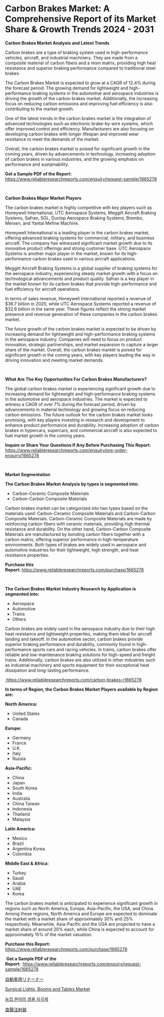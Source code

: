<p><h1>Carbon Brakes Market: A Comprehensive Report of its Market Share & Growth Trends 2024 - 2031</h1></p><p><strong>Carbon Brakes Market Analysis and Latest Trends</strong></p>
<p><p>Carbon brakes are a type of braking system used in high-performance vehicles, aircraft, and industrial machinery. They are made from a composite material of carbon fibers and a resin matrix, providing high heat resistance and superior braking performance compared to traditional steel brakes.</p><p>The Carbon Brakes Market is expected to grow at a CAGR of 12.4% during the forecast period. The growing demand for lightweight and high-performance braking systems in the automotive and aerospace industries is driving the growth of the carbon brakes market. Additionally, the increasing focus on reducing carbon emissions and improving fuel efficiency is also contributing to the market growth.</p><p>One of the latest trends in the carbon brakes market is the integration of advanced technologies such as electronic brake-by-wire systems, which offer improved control and efficiency. Manufacturers are also focusing on developing carbon brakes with longer lifespan and improved wear resistance to meet the demands of the market.</p><p>Overall, the carbon brakes market is poised for significant growth in the coming years, driven by advancements in technology, increasing adoption of carbon brakes in various industries, and the growing emphasis on performance and sustainability.</p></p>
<p><strong>Get a Sample PDF of the Report:&nbsp;</strong> <a href="https://www.reliableresearchreports.com/enquiry/request-sample/1665278">https://www.reliableresearchreports.com/enquiry/request-sample/1665278</a></p>
<p>&nbsp;</p>
<p><strong>Carbon Brakes Major Market Players</strong></p>
<p><p>The carbon brakes market is highly competitive with key players such as Honeywell International, UTC Aerospace Systems, Meggitt Aircraft Braking Systems, Safran, SGL, Dunlop Aerospace Braking Systems, Brembo, Mersen, and Yantai Mefine Machine. </p><p>Honeywell International is a leading player in the carbon brakes market, offering advanced braking systems for commercial, military, and business aircraft. The company has witnessed significant market growth due to its innovative product offerings and strong customer base. UTC Aerospace Systems is another major player in the market, known for its high-performance carbon brakes used in various aircraft applications. </p><p>Meggitt Aircraft Braking Systems is a global supplier of braking systems for the aerospace industry, experiencing steady market growth with a focus on technological advancements and product quality. Safran is a key player in the market known for its carbon brakes that provide high-performance and fuel efficiency for aircraft operations. </p><p>In terms of sales revenue, Honeywell International reported a revenue of $36.7 billion in 2020, while UTC Aerospace Systems reported a revenue of $32.6 billion in the same year. These figures reflect the strong market presence and revenue generation of these companies in the carbon brakes market.</p><p>The future growth of the carbon brakes market is expected to be driven by increasing demand for lightweight and high-performance braking systems in the aerospace industry. Companies will need to focus on product innovation, strategic partnerships, and market expansion to capture a larger share of the market. Overall, the carbon brakes market is poised for significant growth in the coming years, with key players leading the way in driving innovation and meeting market demands.</p></p>
<p>&nbsp;</p>
<p><strong>What Are The Key Opportunities For Carbon Brakes Manufacturers?</strong></p>
<p><p>The global carbon brakes market is experiencing significant growth due to increasing demand for lightweight and high-performance braking systems in the automotive and aerospace industries. The market is expected to witness a CAGR of over 7% during the forecast period, driven by advancements in material technology and growing focus on reducing carbon emissions. The future outlook for the carbon brakes market looks promising, with key players investing in research and development to enhance product performance and durability. Increasing adoption of carbon brakes in hypercars, supercars, and commercial aircraft is also expected to fuel market growth in the coming years.</p></p>
<p><strong>Inquire or Share Your Questions If Any Before Purchasing This Report:</strong> <a href="https://www.reliableresearchreports.com/enquiry/pre-order-enquiry/1665278">https://www.reliableresearchreports.com/enquiry/pre-order-enquiry/1665278</a></p>
<p>&nbsp;</p>
<p><strong>Market Segmentation</strong></p>
<p><strong>The Carbon Brakes Market Analysis by types is segmented into:</strong></p>
<p><ul><li>Carbon-Ceramic Composite Materials</li><li>Carbon-Carbon Composite Materials</li></ul></p>
<p><p>Carbon brakes market can be categorized into two types based on the materials used: Carbon-Ceramic Composite Materials and Carbon-Carbon Composite Materials. Carbon-Ceramic Composite Materials are made by reinforcing carbon fibers with ceramic materials, providing high thermal resistance and durability. On the other hand, Carbon-Carbon Composite Materials are manufactured by bonding carbon fibers together with a carbon matrix, offering superior performance in high-temperature environments. Both types of brakes are widely used in aerospace and automotive industries for their lightweight, high strength, and heat resistance properties.</p></p>
<p><strong>Purchase this Report:&nbsp;</strong><a href="https://www.reliableresearchreports.com/purchase/1665278">https://www.reliableresearchreports.com/purchase/1665278</a></p>
<p>&nbsp;</p>
<p><strong>The Carbon Brakes Market Industry Research by Application is segmented into:</strong></p>
<p><ul><li>Aerospace</li><li>Automotive</li><li>Trains</li><li>Others</li></ul></p>
<p><p>Carbon brakes are widely used in the aerospace industry due to their high heat resistance and lightweight properties, making them ideal for aircraft landing and takeoff. In the automotive sector, carbon brakes provide superior braking performance and durability, commonly found in high-performance sports cars and racing vehicles. In trains, carbon brakes offer reliable and low-maintenance braking solutions for high-speed and freight trains. Additionally, carbon brakes are also utilized in other industries such as industrial machinery and sports equipment for their exceptional heat dissipation and long-lasting performance.</p></p>
<p><a href="https://www.reliableresearchreports.com/carbon-brakes-r1665278">&nbsp;https://www.reliableresearchreports.com/carbon-brakes-r1665278</a></p>
<p><strong>In terms of Region, the Carbon Brakes Market Players available by Region are:</strong></p>
<p>
    <p> <strong> North America: </strong>
        <ul>
            <li>United States</li>
            <li>Canada</li>
        </ul>
        </p> 
    <p> <strong> Europe: </strong>
        <ul>
            <li>Germany</li>
            <li>France</li>
            <li>U.K.</li>
            <li>Italy</li>
            <li>Russia</li>
        </ul>
        </p> 
    <p> <strong> Asia-Pacific: </strong>
        <ul>
            <li>China</li>
            <li>Japan</li>
            <li>South Korea</li>
            <li>India</li>
            <li>Australia</li>
            <li>China Taiwan</li>
            <li>Indonesia</li>
            <li>Thailand</li>
            <li>Malaysia</li>
        </ul>
        </p> 
    <p> <strong> Latin America: </strong>
        <ul>
            <li>Mexico</li>
            <li>Brazil</li>
            <li>Argentina Korea</li>
            <li>Colombia</li>
        </ul>
        </p> 
    <p> <strong> Middle East & Africa: </strong>
        <ul>
            <li>Turkey</li>
            <li>Saudi</li>
            <li>Arabia</li>
            <li>UAE</li>
            <li>Korea</li>
        </ul>
    </p>
    </p>
<p><p>The carbon brakes market is anticipated to experience significant growth in regions such as North America, Europe, Asia-Pacific, the USA, and China. Among these regions, North America and Europe are expected to dominate the market with a market share of approximately 30% and 25% respectively. Meanwhile, Asia-Pacific and the USA are projected to have a market share of around 20% each, while China is expected to account for approximately 15% of the market valuation.</p></p>
<p><strong>Purchase this Report: </strong><a href="https://www.reliableresearchreports.com/purchase/1665278">https://www.reliableresearchreports.com/purchase/1665278</a></p>
<p>&nbsp;<strong>Get a Sample PDF of the Report:&nbsp;&nbsp;</strong><a href="https://www.reliableresearchreports.com/enquiry/request-sample/1665278">https://www.reliableresearchreports.com/enquiry/request-sample/1665278</a></p>
<p><strong></strong></p>
<p><p><a href="https://medium.com/@drewosciski565654/%E8%87%AA%E5%8B%95%E8%BB%8A%E3%83%AA%E3%83%86%E3%83%BC%E3%83%8A%E3%83%BC%E3%83%9E%E3%83%BC%E3%82%B1%E3%83%83%E3%83%88%E3%81%AE%E3%83%88%E3%83%AC%E3%83%B3%E3%83%89%E3%81%A8%E5%B8%82%E5%A0%B4%E5%88%86%E6%9E%90%E3%81%AF-2024%E5%B9%B4%E3%81%8B%E3%82%892031%E5%B9%B4%E3%81%BE%E3%81%A7%E3%81%AE%E6%9C%9F%E9%96%93%E3%81%AB%E4%BA%88%E6%B8%AC%E3%81%95%E3%82%8C%E3%81%A6%E3%81%84%E3%81%BE%E3%81%99-de7b09bb9beb">自動車用リテーナー</a></p><p><a href="https://github.com/NorbertYates/Market-Research-Report-List-4/blob/main/surgical-lights-booms-and-tables-market.md">Surgical Lights, Booms and Tables Market</a></p><p><a href="https://medium.com/@maryamsipes/%EB%86%8D%EC%97%85%EC%9A%A9-%EC%83%9D%EB%AC%BC-%EC%9E%90%EA%B7%B9%EC%A0%9C-%EC%8B%9C%EC%9E%A5-%EC%A0%90%EC%9C%A0%EC%9C%A8-%EC%A7%84%ED%99%94-%EB%B0%8F-%EC%8B%9C%EC%9E%A5-%EC%84%B1%EC%9E%A5-%EC%B6%94%EC%84%B8-2024%EB%85%84-2031%EB%85%84-685d6dda65ae">농업 분야의 생물 자극제</a></p><p><a href="https://medium.com/@austinjames1907/%E7%9B%B4%E8%85%B8%E3%82%B7%E3%83%AA%E3%83%B3%E3%82%B8%E5%B8%82%E5%A0%B4-%E5%B8%82%E5%A0%B4%E3%82%B7%E3%82%A7%E3%82%A2-%E5%B8%82%E5%A0%B4%E5%8B%95%E5%90%91-%E3%81%8A%E3%82%88%E3%81%B3%E5%B0%86%E6%9D%A5%E3%81%AE%E6%88%90%E9%95%B7%E3%82%92%E6%8E%A2%E3%82%8B-0aea3fdc0c53">直腸注射器</a></p></p>
